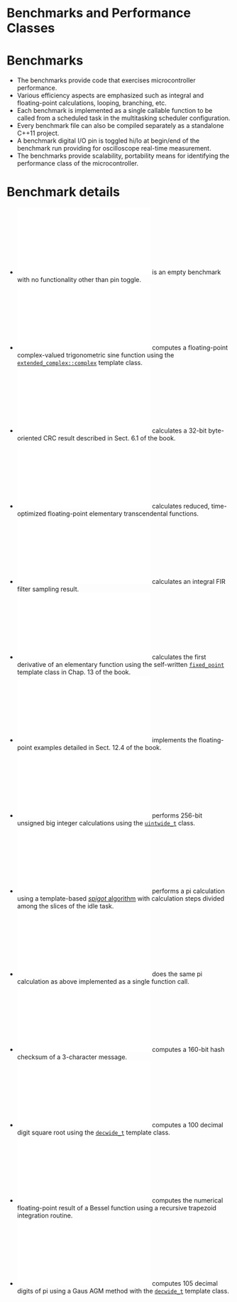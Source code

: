 # Benchmarks and Performance Classes

# Benchmarks

  - The benchmarks provide code that exercises microcontroller performance.
  - Various efficiency aspects are emphasized such as integral and floating-point calculations, looping, branching, etc.
  - Each benchmark is implemented as a single callable function to be called from a scheduled task in the multitasking scheduler configuration.
  - Every benchmark file can also be compiled separately as a standalone C++11 project.
  - A benchmark digital I/O pin is toggled hi/lo at begin/end of the benchmark run providing for oscilloscope real-time measurement.
  - The benchmarks provide scalability, portability means for identifying the performance class of the microcontroller.

# Benchmark details

  - ![`#define APP_BENCHMARK_TYPE_NONE                  0`](./app_benchmark.cpp) is an empty benchmark with no functionality other than pin toggle.
  - ![`#define APP_BENCHMARK_TYPE_COMPLEX               1`](./app_benchmark_complex.cpp) computes a floating-point complex-valued trigonometric sine function using the [`extended_complex::complex`](../../math/extended_complex/extended_complex.h) template class.
  - ![`#define APP_BENCHMARK_TYPE_CRC                   2`](./app_benchmark_crc.cpp) calculates a 32-bit byte-oriented CRC result described in Sect. 6.1 of the book.
  - ![`#define APP_BENCHMARK_TYPE_FAST_MATH             3`](./app_benchmark_fast_math.cpp) calculates reduced, time-optimized floating-point elementary transcendental functions.
  - ![`#define APP_BENCHMARK_TYPE_FILTER                4`](./app_benchmark_filter.cpp) calculates an integral FIR filter sampling result.
  - ![`#define APP_BENCHMARK_TYPE_FIXED_POINT           5`](./app_benchmark_fixed_point.cpp) calculates the first derivative of an elementary function using the self-written [`fixed_point`](../../math/fixed_point/fixed_point.h) template class in Chap. 13 of the book.
  - ![`#define APP_BENCHMARK_TYPE_FLOAT                 6`](./app_benchmark_float.cpp) implements the floating-point examples detailed in Sect. 12.4 of the book.
  - ![`#define APP_BENCHMARK_TYPE_WIDE_INTEGER          7`](./app_benchmark_wide_integer.cpp) performs 256-bit unsigned big integer calculations using the [`uintwide_t`](../../math/wide_integer/generic_template_uintwide_t.h) class.
  - ![`#define APP_BENCHMARK_TYPE_PI_SPIGOT             8`](./app_benchmark_pi_spigot.cpp) performs a pi calculation using a template-based [_spigot_ algorithm](../../math/constants/pi_spigot_state.h) with calculation steps divided among the slices of the idle task.
  - ![`#define APP_BENCHMARK_TYPE_PI_SPIGOT_SINGLE      9`](./app_benchmark_pi_spigot_single.cpp) does the same pi calculation as above implemented as a single function call.
  - ![`#define APP_BENCHMARK_TYPE_HASH                 10`](./app_benchmark_hash.cpp) computes a 160-bit hash checksum of a 3-character message.
  - ![`#define APP_BENCHMARK_TYPE_WIDE_DECIMAL         11`](./app_benchmark_wide_decimal.cpp) computes a 100 decimal digit square root using the [`decwide_t`](../../math/wide_decimal/decwide_t.h) template class.
  - ![`#define APP_BENCHMARK_TYPE_TRAPEZOID_INTEGRAL   12`](./app_benchmark_trapezoid_integral.cpp) computes the numerical floating-point result of a Bessel function using a recursive trapezoid integration routine.
  - ![`#define APP_BENCHMARK_TYPE_PI_AGM               13`](./app_benchmark_pi_agm.cpp) computes 105 decimal digits of pi using a Gaus AGM method with the [`decwide_t`](../../math/wide_decimal/decwide_t.h) template class.
